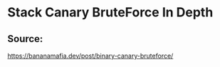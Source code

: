 # Stack Canary BruteForce In Depth

## Source:
https://bananamafia.dev/post/binary-canary-bruteforce/
